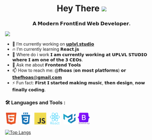 <h1 align="center">
  Hey There
  <img src="https://media.giphy.com/media/hvRJCLFzcasrR4ia7z/giphy.gif" width="30px"/>
</h1>
<h3 align="center">𝗔 𝗠𝗼𝗱𝗲𝗿𝗻 𝗙𝗿𝗼𝗻𝘁𝗘𝗻𝗱 𝗪𝗲𝗯 𝗗𝗲𝘃𝗲𝗹𝗼𝗽𝗲𝗿.</h3>


![](https://komarev.com/ghpvc/?username=fhoas)

- 🔭 I’m currently working on [𝘂𝗽𝗹𝘃𝗹.𝘀𝘁𝘂𝗱𝗶𝗼](https://uplvl.studio)
- 🔥 I’m currently learning 𝗥𝗲𝗮𝗰𝘁.𝗷𝘀
- 🤔 Where do i work 𝗜 𝗮𝗺 𝗰𝘂𝗿𝗿𝗲𝗻𝘁𝗹𝘆 𝘄𝗼𝗿𝗸𝗶𝗻𝗴 𝗮𝘁 𝗨𝗣𝗟𝗩𝗟 𝗦𝗧𝗨𝗗𝗜𝗢 𝘄𝗵𝗲𝗿𝗲 𝗜 𝗮𝗺 𝗼𝗻𝗲 𝗼𝗳 𝘁𝗵𝗲 𝟯 𝗖𝗘𝗢𝘀.
- 💬 Ask me about 𝗙𝗿𝗼𝗻𝘁𝗲𝗻𝗱 𝗧𝗼𝗼𝗹𝘀
- 📫 How to reach me: @𝗳𝗵𝗼𝗮𝘀 (𝗼𝗻 𝗺𝗼𝘀𝘁 𝗽𝗹𝗮𝘁𝗳𝗼𝗿𝗺𝘀) 𝗼𝗿 [𝘁𝗵𝗲𝗳𝗵𝗼𝗮𝘀@𝗴𝗺𝗮𝗶𝗹.𝗰𝗼𝗺](mailto:thefhoas@gmail.com)
- ⚡ Fun fact: 𝗙𝗶𝗿𝘀𝘁 𝗜 𝘀𝘁𝗮𝗿𝘁𝗲𝗱 𝗺𝗮𝗸𝗶𝗻𝗴 𝗺𝘂𝘀𝗶𝗰, 𝘁𝗵𝗲𝗻 𝗱𝗲𝘀𝗶𝗴𝗻, 𝗻𝗼𝘄 𝗳𝗶𝗻𝗮𝗹𝗹𝘆 𝗰𝗼𝗱𝗶𝗻𝗴.


### :hammer_and_wrench: Languages and Tools :
<div>
  <img src="https://github.com/devicons/devicon/blob/master/icons/html5/html5-original.svg" title="HTML5" alt="HTML" width="40" height="40"/>&nbsp;
  <img src="https://github.com/devicons/devicon/blob/master/icons/css3/css3-plain-wordmark.svg"  title="CSS3" alt="CSS" width="40" height="40"/>&nbsp;
  <img src="https://github.com/devicons/devicon/blob/master/icons/javascript/javascript-original.svg" title="JavaScript" alt="JavaScript" width="40" height="40"/>&nbsp;  <img src="https://github.com/devicons/devicon/blob/master/icons/react/react-original-wordmark.svg" title="React" alt="React" width="40" height="40"/>&nbsp;
  <img src="https://github.com/devicons/devicon/blob/master/icons/materialui/materialui-original.svg" title="Material UI" alt="Material UI" width="40" height="40"/>&nbsp;
  <img src="https://github.com/devicons/devicon/blob/master/icons/bootstrap/bootstrap-original-wordmark.svg" title="bootstrap" **alt="bootstrap" width="40" height="40"/>
</div>





[![Top Langs](https://github-readme-stats.vercel.app/api/top-langs/?username=your-github-username&layout=compact&theme=vision-friendly-dark)](https://github.com/anuraghazra/github-readme-stats)
